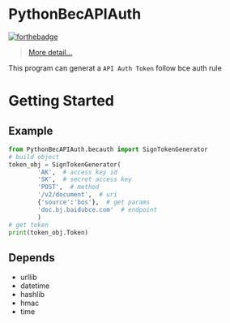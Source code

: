 # PythonBecAPIAuth

[![forthebadge](http://forthebadge.com/images/badges/built-by-codebabes.svg)](http://forthebadge.com)  

> [More detail...](https://cloud.baidu.com/doc/Reference/AuthenticationMechanism.html#.B3.EE.B6.D3.25.F4.2B.A9.8E.EC.89.EC.17.BD.8C.DD)

This program can generat a `API Auth Token` follow bce auth rule

# Getting Started

## Example

```python
from PythonBecAPIAuth.becauth import SignTokenGenerator
# build object
token_obj = SignTokenGenerator(
        'AK',  # access key id
        'SK',  # secret access key
        'POST',  # method
        '/v2/document',  # uri
        {'source':'bos'},  # get params
        'doc.bj.baidubce.com'  # endpoint
        )
# get token
print(token_obj.Token)
```

## Depends
- urllib
- datetime
- hashlib
- hmac
- time